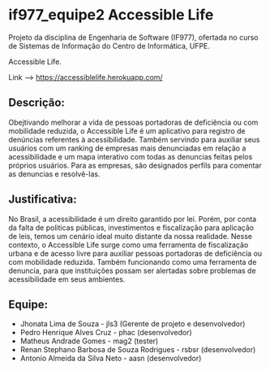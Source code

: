 # if977_equipe2 Accessible Life
Projeto da disciplina de Engenharia de Software (IF977), ofertada no curso de Sistemas de Informação do Centro de Informática, UFPE.

Accessible Life.    

Link --> https://accessiblelife.herokuapp.com/


## Descrição:

Obejtivando melhorar a vida de pessoas portadoras de deficiência ou com mobilidade reduzida, o Accessible Life é um aplicativo para registro de denúncias referentes à acessibilidade. Também servindo para auxiliar seus usuários com um ranking de empresas mais denunciadas em relação a acessibilidade e um mapa interativo com todas as denuncias feitas pelos próprios usuários. Para as empresas, são designados perfils para comentar as denuncias e resolvê-las.


## Justificativa: 

No Brasil, a acessibilidade é um direito garantido por lei. Porém, por conta da falta de politicas públicas, investimentos e fiscalização para aplicação de leis, temos um cenário ideal muito distante da nossa realidade. Nesse contexto, o Accessible Life surge como uma ferramenta de fiscalização urbana e de acesso livre para auxiliar pessoas portadoras de deficiência ou com mobilidade reduzida. Também funcionando como uma ferramenta de denuncia, para que instituições possam ser alertadas sobre problemas de acessibilidade em seus ambientes.


## Equipe:

- Jhonata Lima de Souza - jls3 (Gerente de projeto e desenvolvedor)
- Pedro Henrique Alves Cruz - phac (desenvolvedor)
- Matheus Andrade Gomes - mag2 (tester)
- Renan Stephano Barbosa de Souza Rodrigues - rsbsr (desenvolvedor)
- Antonio Almeida da Silva Neto - aasn (desenvolvedor)
